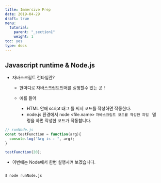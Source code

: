 ```yaml
---
title: Immersive Prep 
date: 2019-04-29
draft: true
menu:
  tutorial:
    parent: "_section1"
    weight: 1
toc: yes
type: docs
---
```


## Javascript runtime & Node.js

* 자바스크립트 런타임란?
  
  * 한마디로 자바스크립트언어를 실행할수 있는 곳 !
  
  * 예를 들어 
    
    * HTML 안에  script 태그 를 써서 코드를 작성하면 작동한다.
    * node.js 환경에서 node <file.name> `자바스크립트 코드를 작성한 파일 ` 멸령을 하면 작성한 코드가 작동합니다.
    
```js
// runNode.js
const testFunction = function(arg){
  console.log("Arg is : ", arg);
}

testFunction(20);


```

*  이번에는 Node에서 한번 실행시켜 보겠습니다.

```node

$ node runNode.js

```

